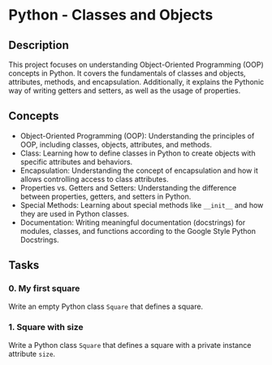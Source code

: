 # Python - Classes and Objects

## Description
This project focuses on understanding Object-Oriented Programming (OOP) concepts in Python. It covers the fundamentals of classes and objects, attributes, methods, and encapsulation. Additionally, it explains the Pythonic way of writing getters and setters, as well as the usage of properties.

## Concepts
- Object-Oriented Programming (OOP): Understanding the principles of OOP, including classes, objects, attributes, and methods.
- Class: Learning how to define classes in Python to create objects with specific attributes and behaviors.
- Encapsulation: Understanding the concept of encapsulation and how it allows controlling access to class attributes.
- Properties vs. Getters and Setters: Understanding the difference between properties, getters, and setters in Python.
- Special Methods: Learning about special methods like `__init__` and how they are used in Python classes.
- Documentation: Writing meaningful documentation (docstrings) for modules, classes, and functions according to the Google Style Python Docstrings.

## Tasks
### 0. My first square
Write an empty Python class `Square` that defines a square.

### 1. Square with size
Write a Python class `Square` that defines a square with a private instance attribute `size`.

